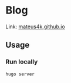 # Blog

Link: [mateus4k.github.io](https://mateus4k.github.io/)

## Usage

### Run locally

```sh
hugo server
```
